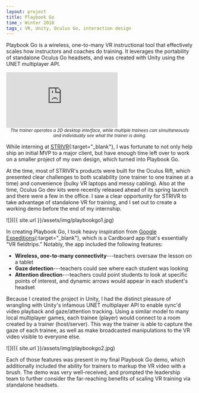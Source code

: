 ```yaml
---
layout: project
title: Playbook Go
time_: Winter 2018
tags_: VR, Unity, Oculus Go, interaction design
---
```


Playbook Go is a wireless, one-to-many VR instructional tool that effectively scales how instructors and coaches do training. It leverages the portability of standalone Oculus Go headsets, and was created with Unity using the UNET multiplayer API.

<p><div class="yt-vid-wrapper"><iframe src="https://www.youtube.com/embed/S7rBHZ6hDKU" frameborder="0" allow="encrypted-media" allowfullscreen></iframe></div>
<center><sub><i>The trainer operates a 2D desktop interface, while multiple trainees can simultaneously and individually see what the trainer is doing.</i></sub></center></p>

While interning at [STRIVR](https://strivr.com/){:target="_blank"}, I was fortunate to not only help ship an initial MVP to a major client, but have enough time left over to work on a smaller project of my own design, which turned into Playbook Go.

At the time, most of STRIVR's products were built for the Oculus Rift, which presented clear challenges to both scalability (one trainer to one trainee at a time) and convenience (bulky VR laptops and messy cabling). Also at the time, Oculus Go dev kits were recently released ahead of its spring launch and there were a few in the office. I saw a clear opportunity for STRIVR to take advantage of standalone VR for training, and I set out to create a working demo before the end of my internship.

![]({{ site.url }}/assets/img/playbookgo1.jpg)

In creating Playbook Go, I took heavy inspiration from [Google Expeditions](https://edu.google.com/expeditions/#about){:target="_blank"}, which is a Cardboard app that's essentially "VR fieldtrips." Notably, the app included the following features:

* **Wireless, one-to-many connectivity**---teachers oversaw the lesson on a tablet
* **Gaze detection**---teachers could see where each student was looking
* **Attention direction**---teachers could point students to look at specific points of interest, and dynamic arrows would appear in each student's headset

Because I created the project in Unity, I had the distinct pleasure of wrangling with Unity's infamous UNET multiplayer API to enable sync'd video playback and gaze/attention tracking. Using a similar model to many local multiplayer games, each trainee (player) would connect to a room created by a trainer (host/server). This way the trainer is able to capture the gaze of each trainee, as well as make broadcasted manipulations to the VR video visible to everyone else.

![]({{ site.url }}/assets/img/playbookgo2.jpg)

Each of those features was present in my final Playbook Go demo, which additionally included the ability for trainers to markup the VR video with a brush. The demo was very well-received, and prompted the leadership team to further consider the far-reaching benefits of scaling VR training via standalone headsets.
